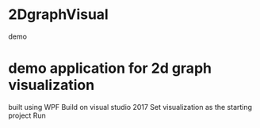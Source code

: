 # 2DgraphVisual
demo


# demo application for 2d graph visualization

built using WPF
Build on visual studio 2017
Set visualization as the starting project
Run
